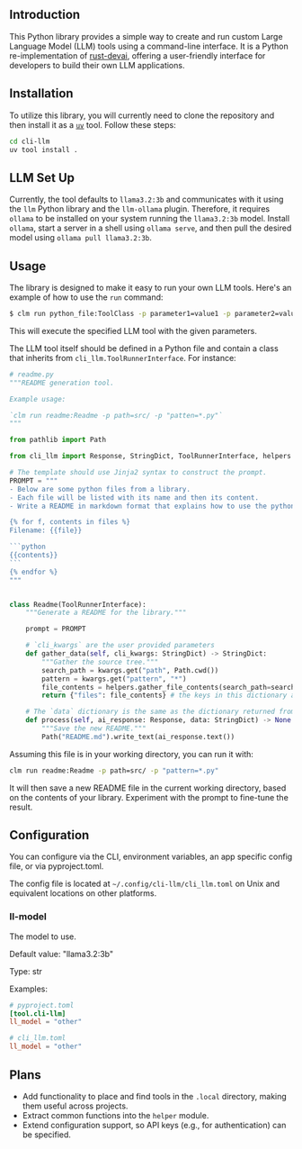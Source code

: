 ## Introduction

This Python library provides a simple way to create and run custom Large
Language Model (LLM) tools using a command-line interface. It is a Python
re-implementation of [rust-devai](https://github.com/jeremychone/rust-devai),
offering a user-friendly interface for developers to build their own LLM
applications.

## Installation

To utilize this library, you will currently need to clone the repository and
then install it as a [`uv`](https://docs.astral.sh/uv/) tool. Follow these
steps:

```bash
cd cli-llm
uv tool install .
```

## LLM Set Up

Currently, the tool defaults to `llama3.2:3b` and communicates with it using
the `llm` Python library and the `llm-ollama` plugin. Therefore, it requires
`ollama` to be installed on your system running the `llama3.2:3b` model.
Install `ollama`, start a server in a shell using `ollama serve`, and then pull
the desired model using `ollama pull llama3.2:3b`.

## Usage

The library is designed to make it easy to run your own LLM tools. Here's an
example of how to use the `run` command:

```bash
$ clm run python_file:ToolClass -p parameter1=value1 -p parameter2=value2
```

This will execute the specified LLM tool with the given parameters.

The LLM tool itself should be defined in a Python file and contain a class that
inherits from `cli_llm.ToolRunnerInterface`. For instance:

````python
# readme.py
"""README generation tool.

Example usage:

`clm run readme:Readme -p path=src/ -p "patten=*.py"`
"""

from pathlib import Path

from cli_llm import Response, StringDict, ToolRunnerInterface, helpers

# The template should use Jinja2 syntax to construct the prompt.
PROMPT = """
- Below are some python files from a library.
- Each file will be listed with its name and then its content.
- Write a README in markdown format that explains how to use the python library.

{% for f, contents in files %}
Filename: {{file}}

```python
{{contents}}
```
{% endfor %}
"""


class Readme(ToolRunnerInterface):
    """Generate a README for the library."""

    prompt = PROMPT

    # `cli_kwargs` are the user provided parameters
    def gather_data(self, cli_kwargs: StringDict) -> StringDict:
        """Gather the source tree."""
        search_path = kwargs.get("path", Path.cwd())
        pattern = kwargs.get("pattern", "*")
        file_contents = helpers.gather_file_contents(search_path=search_path, pattern=pattern)
        return {"files": file_contents} # the keys in this dictionary are used in the prompt template

    # The `data` dictionary is the same as the dictionary returned from the gather_data method above
    def process(self, ai_response: Response, data: StringDict) -> None:
        """Save the new README."""
        Path("README.md").write_text(ai_response.text())

````

Assuming this file is in your working directory, you can run it with:

```bash
clm run readme:Readme -p path=src/ -p "pattern=*.py"
```

It will then save a new README file in the current working directory, based on
the contents of your library. Experiment with the prompt to fine-tune the
result.

## Configuration

You can configure via the CLI, environment variables, an app specific config
file, or via pyproject.toml.

The config file is located at `~/.config/cli-llm/cli_llm.toml` on Unix and
equivalent locations on other platforms.


### ll-model

The model to use.

Default value: "llama3.2:3b"

Type: str

Examples:

```toml
# pyproject.toml
[tool.cli-llm]
ll_model = "other"
```

```toml
# cli_llm.toml
ll_model = "other"
```

## Plans

- Add functionality to place and find tools in the `.local` directory, making them useful across projects.
- Extract common functions into the `helper` module.
- Extend configuration support, so API keys (e.g., for authentication) can be specified.
